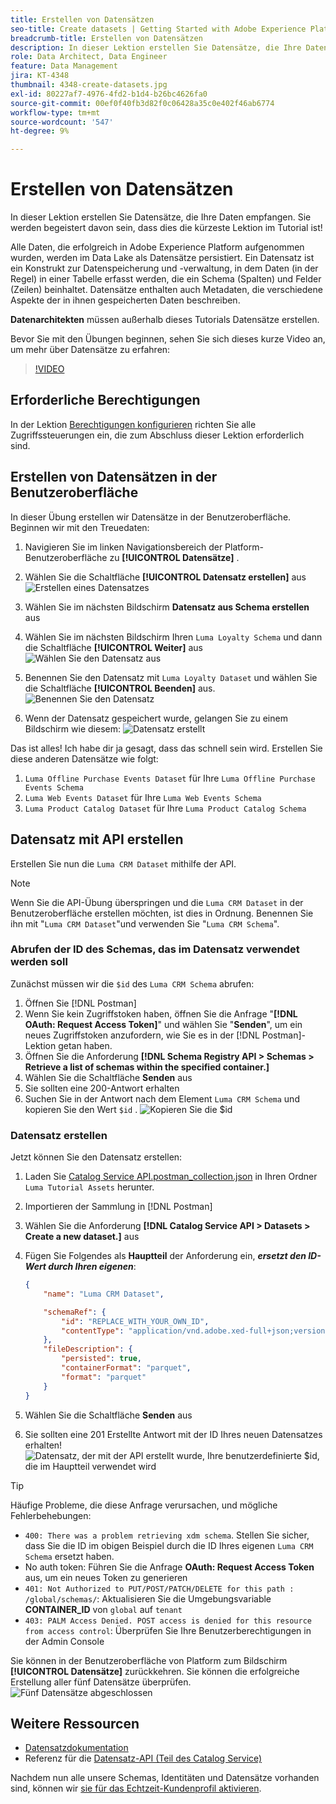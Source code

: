 ```yaml
---
title: Erstellen von Datensätzen
seo-title: Create datasets | Getting Started with Adobe Experience Platform for Data Architects and Data Engineers
breadcrumb-title: Erstellen von Datensätzen
description: In dieser Lektion erstellen Sie Datensätze, die Ihre Daten empfangen.
role: Data Architect, Data Engineer
feature: Data Management
jira: KT-4348
thumbnail: 4348-create-datasets.jpg
exl-id: 80227af7-4976-4fd2-b1d4-b26bc4626fa0
source-git-commit: 00ef0f40fb3d82f0c06428a35c0e402f46ab6774
workflow-type: tm+mt
source-wordcount: '547'
ht-degree: 9%

---
```


# Erstellen von Datensätzen

<!--15min-->

In dieser Lektion erstellen Sie Datensätze, die Ihre Daten empfangen. Sie werden begeistert davon sein, dass dies die kürzeste Lektion im Tutorial ist!

Alle Daten, die erfolgreich in Adobe Experience Platform aufgenommen wurden, werden im Data Lake als Datensätze persistiert. Ein Datensatz ist ein Konstrukt zur Datenspeicherung und -verwaltung, in dem Daten (in der Regel) in einer Tabelle erfasst werden, die ein Schema (Spalten) und Felder (Zeilen) beinhaltet. Datensätze enthalten auch Metadaten, die verschiedene Aspekte der in ihnen gespeicherten Daten beschreiben.

**Datenarchitekten** müssen außerhalb dieses Tutorials Datensätze erstellen.

Bevor Sie mit den Übungen beginnen, sehen Sie sich dieses kurze Video an, um mehr über Datensätze zu erfahren:
>[!VIDEO](https://video.tv.adobe.com/v/27269?learn=on)

## Erforderliche Berechtigungen

In der Lektion [Berechtigungen konfigurieren](configure-permissions.md) richten Sie alle Zugriffssteuerungen ein, die zum Abschluss dieser Lektion erforderlich sind.

<!--
* Permission items **[!UICONTROL Data Management]** > **[!UICONTROL View Datasets]** and **[!UICONTROL Manage Datasets]**
* Permission item **[!UICONTROL Sandboxes]** > `Luma Tutorial`
* User-role access to the `Luma Tutorial Platform` product profile
* Developer-role access to the `Luma Tutorial Platform` product profile (for API)
-->

## Erstellen von Datensätzen in der Benutzeroberfläche

In dieser Übung erstellen wir Datensätze in der Benutzeroberfläche. Beginnen wir mit den Treuedaten:

1. Navigieren Sie im linken Navigationsbereich der Platform-Benutzeroberfläche zu **[!UICONTROL Datensätze]** .
1. Wählen Sie die Schaltfläche **[!UICONTROL Datensatz erstellen]** aus
   ![Erstellen eines Datensatzes](assets/datasets-createDataset.png)

1. Wählen Sie im nächsten Bildschirm **Datensatz aus Schema erstellen** aus
1. Wählen Sie im nächsten Bildschirm Ihren `Luma Loyalty Schema` und dann die Schaltfläche **[!UICONTROL Weiter]** aus
   ![Wählen Sie den Datensatz aus](assets/datasets-selectSchema.png)

1. Benennen Sie den Datensatz mit `Luma Loyalty Dataset` und wählen Sie die Schaltfläche **[!UICONTROL Beenden]** aus.
   ![Benennen Sie den Datensatz](assets/datasets-nameDataset.png)
1. Wenn der Datensatz gespeichert wurde, gelangen Sie zu einem Bildschirm wie diesem:
   ![Datensatz erstellt](assets/datasets-created.png)

Das ist alles! Ich habe dir ja gesagt, dass das schnell sein wird. Erstellen Sie diese anderen Datensätze wie folgt:

1. `Luma Offline Purchase Events Dataset` für Ihre `Luma Offline Purchase Events Schema`
1. `Luma Web Events Dataset` für Ihre `Luma Web Events Schema`
1. `Luma Product Catalog Dataset` für Ihre `Luma Product Catalog Schema`


## Datensatz mit API erstellen

Erstellen Sie nun die `Luma CRM Dataset` mithilfe der API.

>[!NOTE]
>
>Wenn Sie die API-Übung überspringen und die `Luma CRM Dataset` in der Benutzeroberfläche erstellen möchten, ist dies in Ordnung. Benennen Sie ihn mit &quot;`Luma CRM Dataset`&quot;und verwenden Sie &quot;`Luma CRM Schema`&quot;.

### Abrufen der ID des Schemas, das im Datensatz verwendet werden soll

Zunächst müssen wir die `$id` des `Luma CRM Schema` abrufen:

1. Öffnen Sie [!DNL Postman]
1. Wenn Sie kein Zugriffstoken haben, öffnen Sie die Anfrage &quot;**[!DNL OAuth: Request Access Token]**&quot; und wählen Sie &quot;**Senden**&quot;, um ein neues Zugriffstoken anzufordern, wie Sie es in der [!DNL Postman]-Lektion getan haben.
1. Öffnen Sie die Anforderung **[!DNL Schema Registry API > Schemas > Retrieve a list of schemas within the specified container.]**
1. Wählen Sie die Schaltfläche **Senden** aus
1. Sie sollten eine 200-Antwort erhalten
1. Suchen Sie in der Antwort nach dem Element `Luma CRM Schema` und kopieren Sie den Wert `$id` .
   ![Kopieren Sie die $id](assets/dataset-crm-getSchemaId.png)

### Datensatz erstellen

Jetzt können Sie den Datensatz erstellen:

1. Laden Sie [Catalog Service API.postman_collection.json](https://raw.githubusercontent.com/adobe/experience-platform-postman-samples/master/apis/experience-platform/Catalog%20Service%20API.postman_collection.json) in Ihren Ordner `Luma Tutorial Assets` herunter.
1. Importieren der Sammlung in [!DNL Postman]
1. Wählen Sie die Anforderung **[!DNL Catalog Service API > Datasets > Create a new dataset.]** aus
1. Fügen Sie Folgendes als **Hauptteil** der Anforderung ein, ***ersetzt den ID-Wert durch Ihren eigenen***:

   ```json
   {
       "name": "Luma CRM Dataset",
   
       "schemaRef": {
           "id": "REPLACE_WITH_YOUR_OWN_ID",
           "contentType": "application/vnd.adobe.xed-full+json;version=1"
       },
       "fileDescription": {
           "persisted": true,
           "containerFormat": "parquet",
           "format": "parquet"
       }
   }
   ```

1. Wählen Sie die Schaltfläche **Senden** aus
1. Sie sollten eine 201 Erstellte Antwort mit der ID Ihres neuen Datensatzes erhalten!
   ![Datensatz, der mit der API erstellt wurde, Ihre benutzerdefinierte $id, die im Hauptteil verwendet wird](assets/datasets-crm-created.png)

>[!TIP]
>
> Häufige Probleme, die diese Anfrage verursachen, und mögliche Fehlerbehebungen:
>
> * `400: There was a problem retrieving xdm schema`. Stellen Sie sicher, dass Sie die ID im obigen Beispiel durch die ID Ihres eigenen `Luma CRM Schema` ersetzt haben.
> * No auth token: Führen Sie die Anfrage **OAuth: Request Access Token** aus, um ein neues Token zu generieren
> * `401: Not Authorized to PUT/POST/PATCH/DELETE for this path : /global/schemas/`: Aktualisieren Sie die Umgebungsvariable **CONTAINER_ID** von `global` auf `tenant`
> * `403: PALM Access Denied. POST access is denied for this resource from access control`: Überprüfen Sie Ihre Benutzerberechtigungen in der Admin Console


Sie können in der Benutzeroberfläche von Platform zum Bildschirm **[!UICONTROL Datensätze]** zurückkehren. Sie können die erfolgreiche Erstellung aller fünf Datensätze überprüfen.
![Fünf Datensätze abgeschlossen](assets/datasets-allComplete.png)


## Weitere Ressourcen

* [Datensatzdokumentation](https://experienceleague.adobe.com/docs/experience-platform/catalog/datasets/overview.html?lang=de)
* Referenz für die [Datensatz-API (Teil des Catalog Service)](https://www.adobe.io/experience-platform-apis/references/catalog/#tag/Datasets)

Nachdem nun alle unsere Schemas, Identitäten und Datensätze vorhanden sind, können wir [sie für das Echtzeit-Kundenprofil aktivieren](enable-profiles.md).
